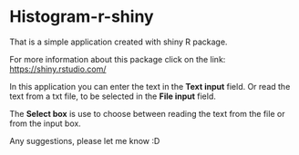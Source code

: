 # Histogram-r-shiny
 
That is a simple application created with shiny R package. 

For more information about this package click on the link: https://shiny.rstudio.com/

In this application you can enter the text in the <b>Text input</b> field. Or read the text from a txt file, to be selected in the <b>File input</b> field.

The <b>Select box</b> is use to choose between reading the text from the file or from the input box.

Any suggestions, please let me know :D
